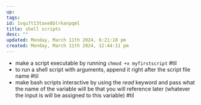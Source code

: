 ```yaml
---
up: 
tags: 
id: 1vqu7t13taxe8blrkanpqml
title: shell scripts
desc: ""
updated: Monday, March 11th 2024, 6:21:10 pm
created: Monday, March 11th 2024, 12:44:11 pm
---
```

-  make a script executable by running `chmod +x myfirstscript` #til 
-  to run a shell script with arguments, append it right after the script file name #til 
- make bash scripts interactive by using the *read* keyword and pass what the name of the variable will be that you will reference later (whatever the input is will be assigned to this variable) #til 